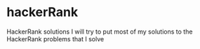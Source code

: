 # hackerRank
HackerRank solutions
I will try to put most of my solutions to the HackerRank problems that I solve
